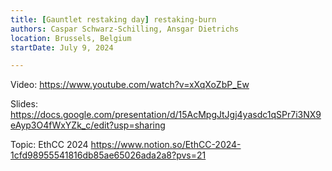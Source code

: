 ```yaml
---
title: [Gauntlet restaking day] restaking-burn
authors: Caspar Schwarz-Schilling, Ansgar Dietrichs
location: Brussels, Belgium
startDate: July 9, 2024

---
```


Video: <https://www.youtube.com/watch?v=xXqXoZbP_Ew>

Slides: <https://docs.google.com/presentation/d/15AcMpgJtJgj4yasdc1qSPr7i3NX9eAyp3O4fWxYZk_c/edit?usp=sharing>

Topic: EthCC 2024 <https://www.notion.so/EthCC-2024-1cfd98955541816db85ae65026ada2a8?pvs=21>